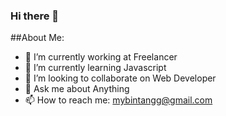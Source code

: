 ### Hi there 👋

##About Me:
- 🔭 I’m currently working at Freelancer
- 🌱 I’m currently learning Javascript
- 👯 I’m looking to collaborate on Web Developer
- 💬 Ask me about Anything
- 📫 How to reach me: mybintangg@gmail.com

